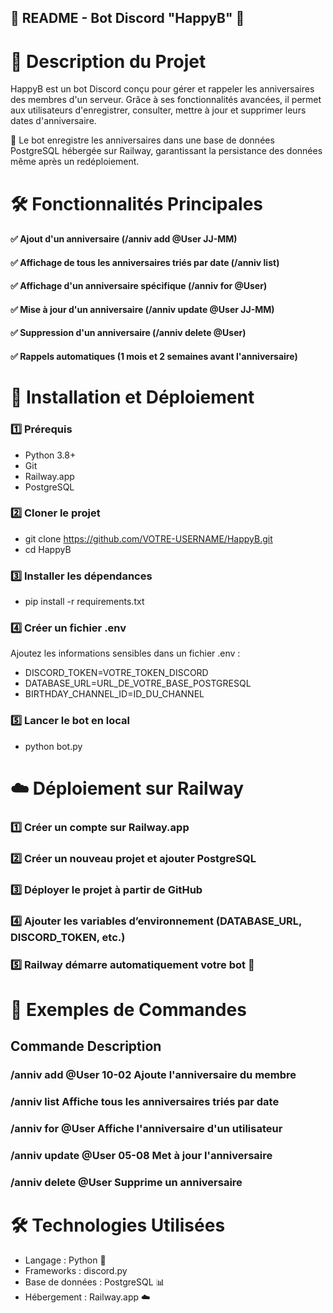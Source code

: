 ## 📌 README - Bot Discord "HappyB" 🎂
# 🎯 Description du Projet
HappyB est un bot Discord conçu pour gérer et rappeler les anniversaires des membres d'un serveur. Grâce à ses fonctionnalités avancées, il permet aux utilisateurs d'enregistrer, consulter, mettre à jour et supprimer leurs dates d'anniversaire.

🚀 Le bot enregistre les anniversaires dans une base de données PostgreSQL hébergée sur Railway, garantissant la persistance des données même après un redéploiement.

# 🛠 Fonctionnalités Principales
#### ✅ Ajout d'un anniversaire (/anniv add @User JJ-MM)
#### ✅ Affichage de tous les anniversaires triés par date (/anniv list)
#### ✅ Affichage d'un anniversaire spécifique (/anniv for @User)
#### ✅ Mise à jour d'un anniversaire (/anniv update @User JJ-MM)
#### ✅ Suppression d'un anniversaire (/anniv delete @User)
#### ✅ Rappels automatiques (1 mois et 2 semaines avant l'anniversaire)

# 🚀 Installation et Déploiement
### 1️⃣ Prérequis
- Python 3.8+
- Git
- Railway.app
- PostgreSQL

### 2️⃣ Cloner le projet
- git clone https://github.com/VOTRE-USERNAME/HappyB.git
- cd HappyB

### 3️⃣ Installer les dépendances
- pip install -r requirements.txt

### 4️⃣ Créer un fichier .env
Ajoutez les informations sensibles dans un fichier .env :
- DISCORD_TOKEN=VOTRE_TOKEN_DISCORD
- DATABASE_URL=URL_DE_VOTRE_BASE_POSTGRESQL
- BIRTHDAY_CHANNEL_ID=ID_DU_CHANNEL

### 5️⃣ Lancer le bot en local
- python bot.py

# ☁️ Déploiement sur Railway
### 1️⃣ Créer un compte sur Railway.app
### 2️⃣ Créer un nouveau projet et ajouter PostgreSQL
### 3️⃣ Déployer le projet à partir de GitHub
### 4️⃣ Ajouter les variables d’environnement (DATABASE_URL, DISCORD_TOKEN, etc.)
### 5️⃣ Railway démarre automatiquement votre bot 🎉

# 📜 Exemples de Commandes
## Commande                                          Description
### /anniv add @User 10-02                  Ajoute l'anniversaire du membre
### /anniv list                                             Affiche tous les anniversaires triés par date
### /anniv for @User                               Affiche l'anniversaire d'un utilisateur
### /anniv update @User 05-08          Met à jour l'anniversaire
### /anniv delete @User                         Supprime un anniversaire

# 🛠 Technologies Utilisées
- Langage : Python 🐍
- Frameworks : discord.py
- Base de données : PostgreSQL 📊
- Hébergement : Railway.app ☁️
